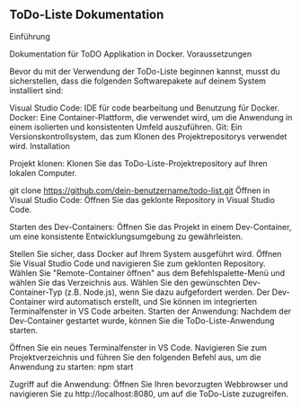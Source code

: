 ## ToDo-Liste Dokumentation

Einführung

Dokumentation für ToDO Applikation in Docker. Voraussetzungen

Bevor du mit der Verwendung der ToDo-Liste beginnen kannst, musst du sicherstellen, dass die folgenden Softwarepakete auf deinem System installiert sind:

Visual Studio Code: IDE für code bearbeitung und Benutzung für Docker.
Docker: Eine Container-Plattform, die verwendet wird, um die Anwendung in einem isolierten und konsistenten Umfeld auszuführen.
Git: Ein Versionskontrollsystem, das zum Klonen des Projektrepositorys verwendet wird.
Installation

Projekt klonen: Klonen Sie das ToDo-Liste-Projektrepository auf Ihren lokalen Computer.

git clone https://github.com/dein-benutzername/todo-list.git
Öffnen in Visual Studio Code: Öffnen Sie das geklonte Repository in Visual Studio Code.

Starten des Dev-Containers: Öffnen Sie das Projekt in einem Dev-Container, um eine konsistente Entwicklungsumgebung zu gewährleisten.

Stellen Sie sicher, dass Docker auf Ihrem System ausgeführt wird.
Öffnen Sie Visual Studio Code und navigieren Sie zum geklonten Repository.
Wählen Sie "Remote-Container öffnen" aus dem Befehlspalette-Menü und wählen Sie das Verzeichnis aus.
Wählen Sie den gewünschten Dev-Container-Typ (z.B. Node.js), wenn Sie dazu aufgefordert werden.
Der Dev-Container wird automatisch erstellt, und Sie können im integrierten Terminalfenster in VS Code arbeiten.
Starten der Anwendung: Nachdem der Dev-Container gestartet wurde, können Sie die ToDo-Liste-Anwendung starten.

Öffnen Sie ein neues Terminalfenster in VS Code.
Navigieren Sie zum Projektverzeichnis und führen Sie den folgenden Befehl aus, um die Anwendung zu starten:
npm start

Zugriff auf die Anwendung: Öffnen Sie Ihren bevorzugten Webbrowser und navigieren Sie zu http://localhost:8080, um auf die ToDo-Liste zuzugreifen.
